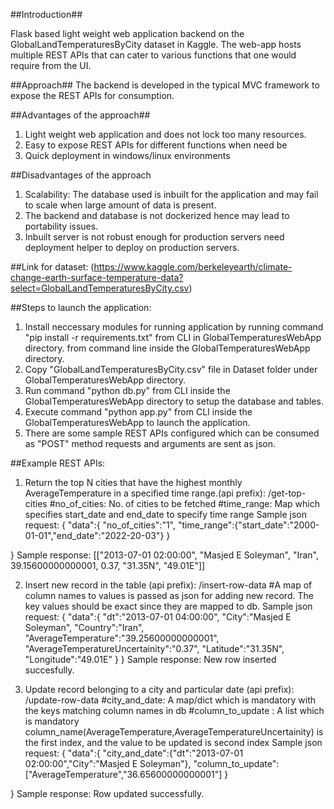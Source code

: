 ##Introduction##

Flask based light weight web application backend on the GlobalLandTemperaturesByCity dataset in Kaggle. 
The web-app hosts multiple REST APIs that can cater to various functions that one would require from the UI.

##Approach##
The backend is developed in the typical MVC framework to expose the REST APIs for consumption.

##Advantages of the approach##
1. Light weight web application and does not lock too many resources.
2. Easy to expose REST APIs for different functions when need be
3. Quick deployment in windows/linux environments

##Disadvantages of the approach
1. Scalability: The database used is inbuilt for the application and may fail to scale when large amount of data is present.
2. The backend and database is not dockerized hence may lead to portability issues.
3. Inbuilt server is not robust enough for production servers need deployment helper to deploy on production servers.

##Link for dataset: (https://www.kaggle.com/berkeleyearth/climate-change-earth-surface-temperature-data?select=GlobalLandTemperaturesByCity.csv)

##Steps to launch the application:
1. Install neccessary modules for running application by running command "pip install -r requirements.txt" from CLI in GlobalTemperaturesWebApp directory.
from command line inside the GlobalTemperaturesWebApp directory.
2. Copy "GlobalLandTemperaturesByCity.csv" file in Dataset folder under GlobalTemperaturesWebApp directory.
3. Run command "python db.py" from CLI inside the GlobalTemperaturesWebApp directory to setup the database and tables.
4. Execute command "python app.py" from CLI inside the GlobalTemperaturesWebApp to launch the application.
5. There are some sample REST APIs configured which can be consumed as "POST" method requests and arguments are sent as json. 

##Example REST APIs:

1. Return the top N cities that have the highest monthly AverageTemperature in a specified time range.(api prefix): /get-top-cities
#no_of_cities: No. of cities to be fetched
#time_range: Map which specifies start_date and end_date to specify time range
Sample json request:
{
    "data":{
        "no_of_cities":"1",
        "time_range":{"start_date":"2000-01-01","end_date":"2022-20-03"}
    }

}
Sample response:
[["2013-07-01 02:00:00", "Masjed E Soleyman", "Iran", 39.15600000000001, 0.37, "31.35N", "49.01E"]]

2. Insert new record in the table (api prefix): /insert-row-data
#A map of column names to values is passed as json for adding new record. The key values should be exact since they are mapped to db.
Sample json request:
{
    "data":{
    "dt":"2013-07-01 04:00:00",
    "City":"Masjed E Soleyman",
    "Country":"Iran",
    "AverageTemperature":"39.25600000000001",
    "AverageTemperatureUncertainity":"0.37",
    "Latitude":"31.35N",
    "Longitude":"49.01E"
    }
}
Sample response:
New row inserted succesfully.

3. Update record belonging to a city and particular date (api prefix): /update-row-data
#city_and_date: A map/dict which is mandatory with the keys matching column names in db
#column_to_update : A list which is mandatory column_name(AverageTemperature,AverageTemperatureUncertainity) is the first index, 
and the value to be updated is second index
Sample json request:
{
    "data":{
        "city_and_date":{"dt":"2013-07-01 02:00:00","City":"Masjed E Soleyman"},
        "column_to_update":["AverageTemperature","36.65600000000001"]
    }

}
Sample response:
Row updated successfully.
